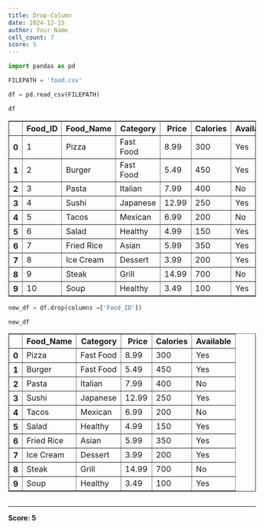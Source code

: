 ```yaml
---
title: Drop-Column
date: 2024-12-15
author: Your Name
cell_count: 7
score: 5
---
```


```python
import pandas as pd
```


```python
FILEPATH = 'food.csv'
```


```python
df = pd.read_csv(FILEPATH)
```


```python
df
```




<div>
<style scoped>
    .dataframe tbody tr th:only-of-type {
        vertical-align: middle;
    }

    .dataframe tbody tr th {
        vertical-align: top;
    }

    .dataframe thead th {
        text-align: right;
    }
</style>
<table border="1" class="dataframe">
  <thead>
    <tr style="text-align: right;">
      <th></th>
      <th>Food_ID</th>
      <th>Food_Name</th>
      <th>Category</th>
      <th>Price</th>
      <th>Calories</th>
      <th>Available</th>
    </tr>
  </thead>
  <tbody>
    <tr>
      <th>0</th>
      <td>1</td>
      <td>Pizza</td>
      <td>Fast Food</td>
      <td>8.99</td>
      <td>300</td>
      <td>Yes</td>
    </tr>
    <tr>
      <th>1</th>
      <td>2</td>
      <td>Burger</td>
      <td>Fast Food</td>
      <td>5.49</td>
      <td>450</td>
      <td>Yes</td>
    </tr>
    <tr>
      <th>2</th>
      <td>3</td>
      <td>Pasta</td>
      <td>Italian</td>
      <td>7.99</td>
      <td>400</td>
      <td>No</td>
    </tr>
    <tr>
      <th>3</th>
      <td>4</td>
      <td>Sushi</td>
      <td>Japanese</td>
      <td>12.99</td>
      <td>250</td>
      <td>Yes</td>
    </tr>
    <tr>
      <th>4</th>
      <td>5</td>
      <td>Tacos</td>
      <td>Mexican</td>
      <td>6.99</td>
      <td>200</td>
      <td>No</td>
    </tr>
    <tr>
      <th>5</th>
      <td>6</td>
      <td>Salad</td>
      <td>Healthy</td>
      <td>4.99</td>
      <td>150</td>
      <td>Yes</td>
    </tr>
    <tr>
      <th>6</th>
      <td>7</td>
      <td>Fried Rice</td>
      <td>Asian</td>
      <td>5.99</td>
      <td>350</td>
      <td>Yes</td>
    </tr>
    <tr>
      <th>7</th>
      <td>8</td>
      <td>Ice Cream</td>
      <td>Dessert</td>
      <td>3.99</td>
      <td>200</td>
      <td>Yes</td>
    </tr>
    <tr>
      <th>8</th>
      <td>9</td>
      <td>Steak</td>
      <td>Grill</td>
      <td>14.99</td>
      <td>700</td>
      <td>No</td>
    </tr>
    <tr>
      <th>9</th>
      <td>10</td>
      <td>Soup</td>
      <td>Healthy</td>
      <td>3.49</td>
      <td>100</td>
      <td>Yes</td>
    </tr>
  </tbody>
</table>
</div>




```python
new_df = df.drop(columns =['Food_ID'])
```


```python
new_df
```




<div>
<style scoped>
    .dataframe tbody tr th:only-of-type {
        vertical-align: middle;
    }

    .dataframe tbody tr th {
        vertical-align: top;
    }

    .dataframe thead th {
        text-align: right;
    }
</style>
<table border="1" class="dataframe">
  <thead>
    <tr style="text-align: right;">
      <th></th>
      <th>Food_Name</th>
      <th>Category</th>
      <th>Price</th>
      <th>Calories</th>
      <th>Available</th>
    </tr>
  </thead>
  <tbody>
    <tr>
      <th>0</th>
      <td>Pizza</td>
      <td>Fast Food</td>
      <td>8.99</td>
      <td>300</td>
      <td>Yes</td>
    </tr>
    <tr>
      <th>1</th>
      <td>Burger</td>
      <td>Fast Food</td>
      <td>5.49</td>
      <td>450</td>
      <td>Yes</td>
    </tr>
    <tr>
      <th>2</th>
      <td>Pasta</td>
      <td>Italian</td>
      <td>7.99</td>
      <td>400</td>
      <td>No</td>
    </tr>
    <tr>
      <th>3</th>
      <td>Sushi</td>
      <td>Japanese</td>
      <td>12.99</td>
      <td>250</td>
      <td>Yes</td>
    </tr>
    <tr>
      <th>4</th>
      <td>Tacos</td>
      <td>Mexican</td>
      <td>6.99</td>
      <td>200</td>
      <td>No</td>
    </tr>
    <tr>
      <th>5</th>
      <td>Salad</td>
      <td>Healthy</td>
      <td>4.99</td>
      <td>150</td>
      <td>Yes</td>
    </tr>
    <tr>
      <th>6</th>
      <td>Fried Rice</td>
      <td>Asian</td>
      <td>5.99</td>
      <td>350</td>
      <td>Yes</td>
    </tr>
    <tr>
      <th>7</th>
      <td>Ice Cream</td>
      <td>Dessert</td>
      <td>3.99</td>
      <td>200</td>
      <td>Yes</td>
    </tr>
    <tr>
      <th>8</th>
      <td>Steak</td>
      <td>Grill</td>
      <td>14.99</td>
      <td>700</td>
      <td>No</td>
    </tr>
    <tr>
      <th>9</th>
      <td>Soup</td>
      <td>Healthy</td>
      <td>3.49</td>
      <td>100</td>
      <td>Yes</td>
    </tr>
  </tbody>
</table>
</div>




```python

```


---
**Score: 5**
